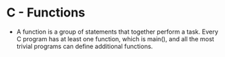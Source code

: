 # C - Functions
* A function is a group of statements that together perform a task. Every C program has at least one function, which is main(), and all the most trivial programs can define additional functions.
